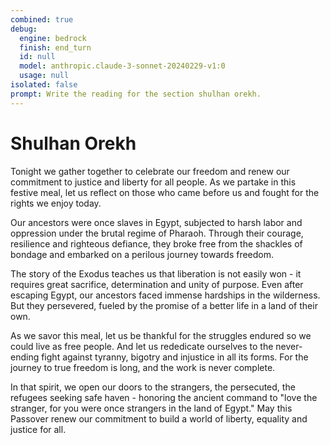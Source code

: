 ```yaml
---
combined: true
debug:
  engine: bedrock
  finish: end_turn
  id: null
  model: anthropic.claude-3-sonnet-20240229-v1:0
  usage: null
isolated: false
prompt: Write the reading for the section shulhan orekh.
---
```


# Shulhan Orekh

Tonight we gather together to celebrate our freedom and renew our commitment to justice and liberty for all people. As we partake in this festive meal, let us reflect on those who came before us and fought for the rights we enjoy today.

Our ancestors were once slaves in Egypt, subjected to harsh labor and oppression under the brutal regime of Pharaoh. Through their courage, resilience and righteous defiance, they broke free from the shackles of bondage and embarked on a perilous journey towards freedom.

The story of the Exodus teaches us that liberation is not easily won - it requires great sacrifice, determination and unity of purpose. Even after escaping Egypt, our ancestors faced immense hardships in the wilderness. But they persevered, fueled by the promise of a better life in a land of their own.

As we savor this meal, let us be thankful for the struggles endured so we could live as free people. And let us rededicate ourselves to the never-ending fight against tyranny, bigotry and injustice in all its forms. For the journey to true freedom is long, and the work is never complete.

In that spirit, we open our doors to the strangers, the persecuted, the refugees seeking safe haven - honoring the ancient command to "love the stranger, for you were once strangers in the land of Egypt." May this Passover renew our commitment to build a world of liberty, equality and justice for all.
